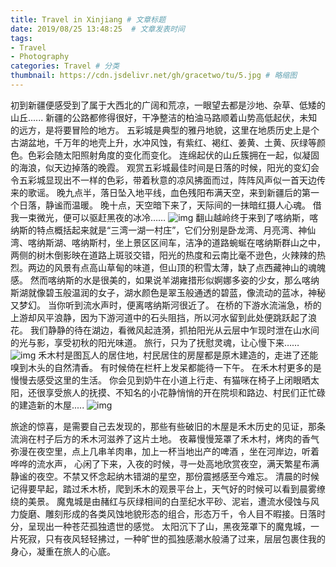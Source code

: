 ```yaml
---
title: Travel in Xinjiang # 文章标题  
date: 2019/08/25 13:48:25  # 文章发表时间
tags:
- Travel
- Photography
categories: Travel # 分类
thumbnail: https://cdn.jsdelivr.net/gh/gracetwo/tu/5.jpg # 略缩图
---
```


初到新疆便感受到了属于大西北的广阔和荒凉，一眼望去都是沙地、杂草、低矮的山丘......
新疆的公路都修得很好，干净整洁的柏油马路顺着山势高低起伏，未知的远方，是将要冒险的地方。
五彩城是典型的雅丹地貌，这里在地质历史上是个古湖盆地，千万年的地壳上升，水冲风蚀，有紫红、褐红、姜黄、土黄、灰绿等颜色。色彩会随太阳照射角度的变化而变化。
连绵起伏的山丘簇拥在一起，似凝固的海浪，似天边掉落的晚霞。
观赏五彩城最佳时间是日落的时候，阳光的变幻会令五彩城显现出不一样的色彩，带着秋意的凉风拂面而过，阵阵风声似一首天边传来的歌谣。
晚九点半，落日坠入地平线，血色残阳布满天空，来到新疆后的第一个日落，静谧而温暖。
晚十点，天空暗下来了，天际间的一抹暗红摄人心魂。
借我一束微光，便可以驱赶黑夜的冰冷……
![img](https://cdn.jsdelivr.net/gh/gracetwo/tu/20.jpg)
翻山越岭终于来到了喀纳斯，喀纳斯的特点概括起来就是“三湾一湖一村庄”，它们分别是卧龙湾、月亮湾、神仙湾、喀纳斯湖、喀纳斯村，坐上景区区间车，洁净的道路蜿蜒在喀纳斯群山之中，两侧的树木倒影映在道路上斑驳交错，阳光的热度和云南比毫不逊色，火辣辣的热烈。两边的风景有点高山草甸的味道，但山顶的积雪太薄，缺了点西藏神山的魂魄感。
然而喀纳斯的水是很美的，如果说羊湖雍措形似婀娜多姿的少女，那么喀纳斯湖就像碧玉般温润的女子，湖水颜色是翠玉般通透的碧蓝，像流动的蓝冰，神秘又梦幻。
当你听到流水声时，便离喀纳斯河很近了。
在桥的下游水流湍急，桥的上游却风平浪静，因为下游河道中的石头阻挡，所以河水留到此处便跳跃起了浪花。
我们静静的待在湖边，看微风起涟漪，抓拍阳光从云层中乍现时泄在山水间的光与影，享受初秋的阳光味道。
旅行，只为了抚慰灵魂，让心慢下来……
![img](https://cdn.jsdelivr.net/gh/gracetwo/tu/4.jpg)
禾木村是图瓦人的居住地，村民居住的房屋都是原木建造的，走进了还能嗅到木头的自然清香。
有时候倚在栏杆上发呆都能待一下午。
在禾木村更多的是慢慢去感受这里的生活。
你会见到奶牛在小道上行走、有猫咪在椅子上闭眼晒太阳，还很享受旅人的抚摸、不知名的小花静悄悄的开在院坝和路边、村民们正忙碌的建造新的木屋.....
![img](https://cdn.jsdelivr.net/gh/gracetwo/tu/3.jpg)

旅途的惊喜，是需要自己去发现的，那些有些破旧的木屋是禾木历史的见证，那条流淌在村子后方的禾木河滋养了这片土地。
夜幕慢慢笼罩了禾木村，烤肉的香气弥漫在夜空里，点上几串羊肉串，加上一杯当地出产的啤酒 ，坐在河岸边，听着哗哗的流水声， 心闲了下来，入夜的时候，寻一处高地欣赏夜空，满天繁星布满静谧的夜空。不禁又怀念起纳木错湖的星空，那份震撼感至今难忘。
清晨的时候记得要早起，踏过禾木桥，爬到禾木的观景平台上，天气好的时候可以看到晨雾缭绕的美景。
魔鬼城是由赭红与灰绿相间的白垩纪水平砂、泥岩，遭流水侵蚀与风力旋磨、雕刻形成的各类风蚀地貌形态的组合，形态万千，令人目不暇接。日落时分，呈现出一种苍茫孤独遗世的感觉。
太阳沉下了山，黑夜笼罩下的魔鬼城，一片死寂，只有夜风轻轻拂过，一种旷世的孤独感潮水般涌了过来，层层包裹住我的身心，凝重在旅人的心底。